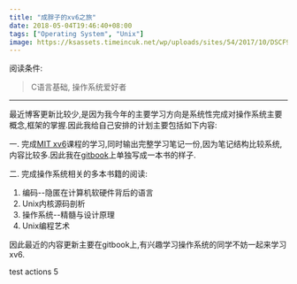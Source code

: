 ```yaml
---
title: "成胖子的xv6之旅"
date: 2018-05-04T19:46:40+08:00
tags: ["Operating System", "Unix"]
image: https://ksassets.timeincuk.net/wp/uploads/sites/54/2017/10/DSCF9145-1024x683.jpg
---
```


阅读条件:

> C语言基础, 操作系统爱好者

---

最近博客更新比较少,是因为我今年的主要学习方向是系统性完成对操作系统主要概念,框架的掌握.因此我给自己安排的计划主要包括如下内容:

<!--more-->

一. 完成[MIT xv6](https://pdos.csail.mit.edu/6.828/2017/schedule.html)课程的学习,同时输出完整学习笔记一份,因为笔记结构比较系统,内容比较多.因此我在[gitbook](https://chengyi818.gitbooks.io/fat-cheng-s-xv6-journey/content/)上单独写成一本书的样子.

二. 完成操作系统相关的多本书籍的阅读:

1. 编码--隐匿在计算机软硬件背后的语言
2. Unix内核源码剖析
3. 操作系统--精髓与设计原理
4. Unix编程艺术

因此最近的内容更新主要在gitbook上,有兴趣学习操作系统的同学不妨一起来学习xv6.

test actions 5
